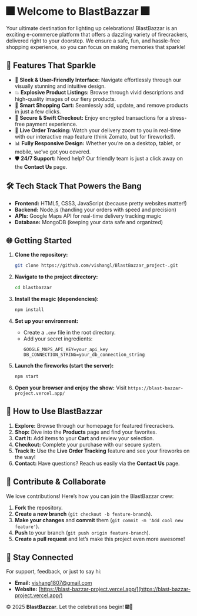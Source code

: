 # 🎆 Welcome to **BlastBazzar** 🎆

Your ultimate destination for lighting up celebrations! BlastBazzar is an exciting e-commerce platform that offers a dazzling variety of firecrackers, delivered right to your doorstep. We ensure a safe, fun, and hassle-free shopping experience, so you can focus on making memories that sparkle!

## 🌟 **Features That Sparkle**

- 🔮 **Sleek & User-Friendly Interface:** Navigate effortlessly through our visually stunning and intuitive design.
- 💥 **Explosive Product Listings:** Browse through vivid descriptions and high-quality images of our fiery products.
- 📅 **Smart Shopping Cart:** Seamlessly add, update, and remove products in just a few clicks.
- 🔐 **Secure & Swift Checkout:** Enjoy encrypted transactions for a stress-free payment experience.
- 📍 **Live Order Tracking:** Watch your delivery zoom to you in real-time with our interactive map feature (think Zomato, but for fireworks!).
- 📊 **Fully Responsive Design:** Whether you’re on a desktop, tablet, or mobile, we’ve got you covered.
- 🛡️ **24/7 Support:** Need help? Our friendly team is just a click away on the **Contact Us** page.

## 🛠️ **Tech Stack That Powers the Bang**

- **Frontend:** HTML5, CSS3, JavaScript (because pretty websites matter!)
- **Backend:** Node.js (handling your orders with speed and precision)
- **APIs:** Google Maps API for real-time delivery tracking magic
- **Database:** MongoDB (keeping your data safe and organized)

## 🌐 **Getting Started**

1. **Clone the repository:**
   ```bash
   git clone https://github.com/vishangl/BlastBazzar_project-.git
   ```

2. **Navigate to the project directory:**
   ```bash
   cd blastbazzar
   ```

3. **Install the magic (dependencies):**
   ```bash
   npm install
   ```

4. **Set up your environment:**
   - Create a `.env` file in the root directory.
   - Add your secret ingredients:
     ```
     GOOGLE_MAPS_API_KEY=your_api_key
     DB_CONNECTION_STRING=your_db_connection_string
     ```

5. **Launch the fireworks (start the server):**
   ```bash
   npm start
   ```

6. **Open your browser and enjoy the show:**
   Visit `https://blast-bazzar-project.vercel.app/`

## 🚀 **How to Use BlastBazzar**

1. **Explore:** Browse through our homepage for featured firecrackers.
2. **Shop:** Dive into the **Products** page and find your favorites.
3. **Cart It:** Add items to your **Cart** and review your selection.
4. **Checkout:** Complete your purchase with our secure system.
5. **Track It:** Use the **Live Order Tracking** feature and see your fireworks on the way!
6. **Contact:** Have questions? Reach us easily via the **Contact Us** page.

## 🚀 **Contribute & Collaborate**

We love contributions! Here’s how you can join the BlastBazzar crew:

1. **Fork** the repository.
2. **Create a new branch** (`git checkout -b feature-branch`).
3. **Make your changes** and **commit** them (`git commit -m 'Add cool new feature'`).
4. **Push** to your branch (`git push origin feature-branch`).
5. **Create a pull request** and let’s make this project even more awesome!


## 📢 **Stay Connected**

For support, feedback, or just to say hi:

- **Email:** vishang1807@gmail.com
- **Website:** [https://blast-bazzar-project.vercel.app/](https://blast-bazzar-project.vercel.app/)

&copy; 2025 **BlastBazzar**. Let the celebrations begin! 🎆💫

